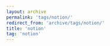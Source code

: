 ```yaml
---
layout: archive
permalink: 'tags/notion/'
redirect_from: 'archive/tags/notion/'
title: 'notion'
tag: 'notion'
---
```

